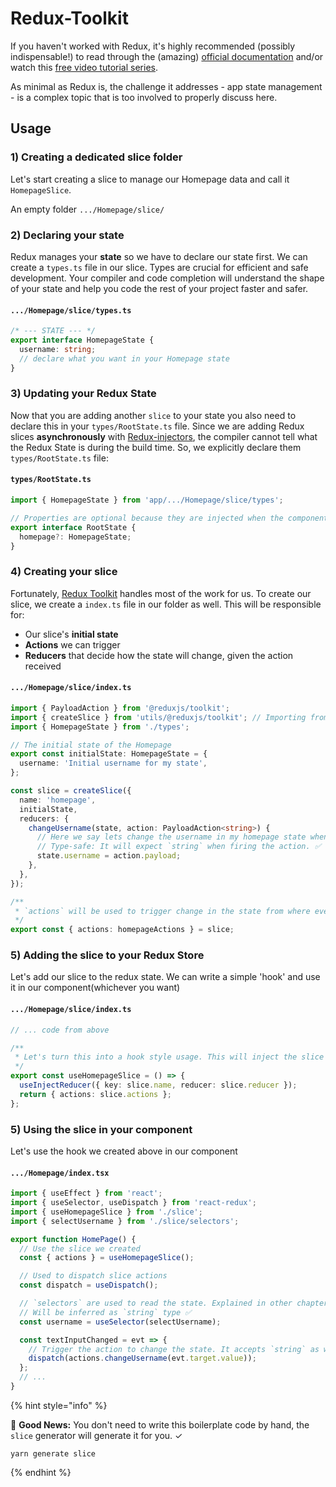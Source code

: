 # Redux-Toolkit

If you haven't worked with Redux, it's highly recommended (possibly indispensable!) to read through the (amazing) [official documentation](http://redux.js.org) and/or watch this [free video tutorial series](https://egghead.io/series/getting-started-with-redux).

As minimal as Redux is, the challenge it addresses - app state management - is a complex topic that is too involved to properly discuss here.

## Usage

### 1) Creating a dedicated slice folder

Let's start creating a slice to manage our Homepage data and call it `HomepageSlice`.

An empty folder `.../Homepage/slice/`

### 2) Declaring your state

Redux manages your **state** so we have to declare our state first. We can create a `types.ts` file in our slice. Types are crucial for efficient and safe development. Your compiler and code completion will understand the shape of your state and help you code the rest of your project faster and safer.

#### `.../Homepage/slice/types.ts`

```ts
/* --- STATE --- */
export interface HomepageState {
  username: string;
  // declare what you want in your Homepage state
}
```

### 3) Updating your Redux State

Now that you are adding another `slice` to your state you also need to declare this in your `types/RootState.ts` file. Since we are adding Redux slices **asynchronously** with [Redux-injectors](redux-injectors.md), the compiler cannot tell what the Redux State is during the build time. So, we explicitly declare them `types/RootState.ts` file:

#### `types/RootState.ts`

```ts
import { HomepageState } from 'app/.../Homepage/slice/types';

// Properties are optional because they are injected when the components are mounted sometime in your application's life. So, not available always
export interface RootState {
  homepage?: HomepageState;
}
```

### 4) Creating your slice

Fortunately, [Redux Toolkit](https://redux-toolkit.js.org) handles most of the work for us. To create our slice, we create a `index.ts` file in our folder as well. This will be responsible for:

- Our slice's **initial state**
- **Actions** we can trigger
- **Reducers** that decide how the state will change, given the action received

#### `.../Homepage/slice/index.ts`

```ts
import { PayloadAction } from '@reduxjs/toolkit';
import { createSlice } from 'utils/@reduxjs/toolkit'; // Importing from `utils` makes them more type-safe ✅
import { HomepageState } from './types';

// The initial state of the Homepage
export const initialState: HomepageState = {
  username: 'Initial username for my state',
};

const slice = createSlice({
  name: 'homepage',
  initialState,
  reducers: {
    changeUsername(state, action: PayloadAction<string>) {
      // Here we say lets change the username in my homepage state when changeUsername actions fires
      // Type-safe: It will expect `string` when firing the action. ✅
      state.username = action.payload;
    },
  },
});

/**
 * `actions` will be used to trigger change in the state from where ever you want
 */
export const { actions: homepageActions } = slice;
```

### 5) Adding the slice to your Redux Store

Let's add our slice to the redux state. We can write a simple 'hook' and use it in our component(whichever you want)

#### `.../Homepage/slice/index.ts`

```ts
// ... code from above

/**
 * Let's turn this into a hook style usage. This will inject the slice to redux store and return actions in case you want to use in the component
 */
export const useHomepageSlice = () => {
  useInjectReducer({ key: slice.name, reducer: slice.reducer });
  return { actions: slice.actions };
};
```

### 5) Using the slice in your component

Let's use the hook we created above in our component

#### `.../Homepage/index.tsx`

```ts
import { useEffect } from 'react';
import { useSelector, useDispatch } from 'react-redux';
import { useHomepageSlice } from './slice';
import { selectUsername } from './slice/selectors';

export function HomePage() {
  // Use the slice we created
  const { actions } = useHomepageSlice();

  // Used to dispatch slice actions
  const dispatch = useDispatch();

  // `selectors` are used to read the state. Explained in other chapter
  // Will be inferred as `string` type ✅
  const username = useSelector(selectUsername);

  const textInputChanged = evt => {
    // Trigger the action to change the state. It accepts `string` as we declared in `slice.ts`. Fully type-safe ✅
    dispatch(actions.changeUsername(evt.target.value));
  };
  // ...
}
```

{% hint style="info" %}

🎉 **Good News:** You don't need to write this boilerplate code by hand, the `slice` generator will generate it for you. ✓

`yarn generate slice`

{% endhint %}
